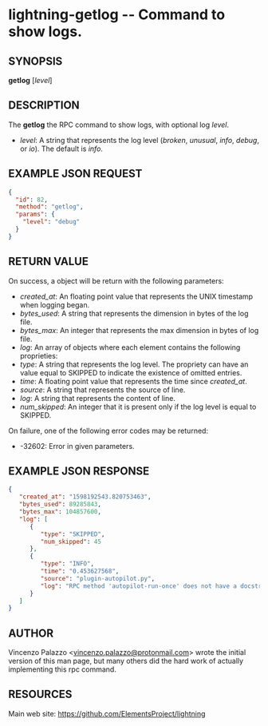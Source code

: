 lightning-getlog -- Command to show logs.
=========================================

SYNOPSIS
--------

**getlog** \[*level*\]

DESCRIPTION
-----------

The **getlog** the RPC command to show logs, with optional log *level*.

- *level*: A string that represents the log level (*broken*, *unusual*, *info*, *debug*, or *io*).  The default is *info*.

EXAMPLE JSON REQUEST
--------------------
```json
{
  "id": 82,
  "method": "getlog",
  "params": {
    "level": "debug"
  }
}
```

RETURN VALUE
------------

On success, a object will be return with the following parameters:

- *created_at*: An floating point value that represents the UNIX timestamp when logging began. 
- *bytes_used*: A string that represents the dimension in bytes of the log file.
- *bytes_max*: An integer that represents the max dimension in bytes of log file.
- *log*: An array of objects where each element contains the following proprieties:
 - *type*: A string that represents the log level. The propriety can have an value equal to SKIPPED to indicate the existence of omitted entries.
 - *time*: A floating point value that represents the time since *created_at*.
 - *source*: A string that represents the source of line.
 - *log*: A string that represents the content of line.
- *num_skipped*: An integer that it is present only if the log level is equal to SKIPPED.
 

On failure, one of the following error codes may be returned:

- -32602: Error in given parameters.

EXAMPLE JSON RESPONSE
---------------------

```json
{
   "created_at": "1598192543.820753463",
   "bytes_used": 89285843,
   "bytes_max": 104857600,
   "log": [
      {
         "type": "SKIPPED",
         "num_skipped": 45
      },
      {
         "type": "INFO",
         "time": "0.453627568",
         "source": "plugin-autopilot.py",
         "log": "RPC method 'autopilot-run-once' does not have a docstring."
      }
   ]
}
```

AUTHOR
------

Vincenzo Palazzo <<vincenzo.palazzo@protonmail.com>> wrote the initial version of this man page, but many others did the hard work of actually implementing this rpc command.

RESOURCES
---------

Main web site: <https://github.com/ElementsProject/lightning>
